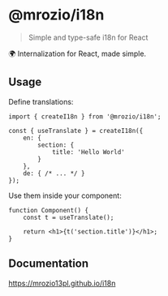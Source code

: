 # @mrozio/i18n

> Simple and type-safe i18n for React

🌍 Internalization for React, made simple.

## Usage

Define translations:

```tsx
import { createI18n } from '@mrozio/i18n';

const { useTranslate } = createI18n({
    en: {
        section: {
            title: 'Hello World'
        }
    },
    de: { /* ... */ }
});
```

Use them inside your component:

```tsx
function Component() {
    const t = useTranslate();

    return <h1>{t('section.title')}</h1>; 
}
```

## Documentation

https://mrozio13pl.github.io/i18n

